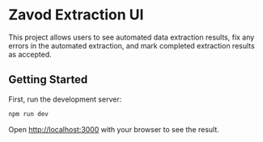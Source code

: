 # Zavod Extraction UI

This project allows users to see automated data extraction results, fix any errors in the automated extraction, and mark completed extraction results as accepted.

## Getting Started

First, run the development server:

```bash
npm run dev
```

Open [http://localhost:3000](http://localhost:3000) with your browser to see the result.
